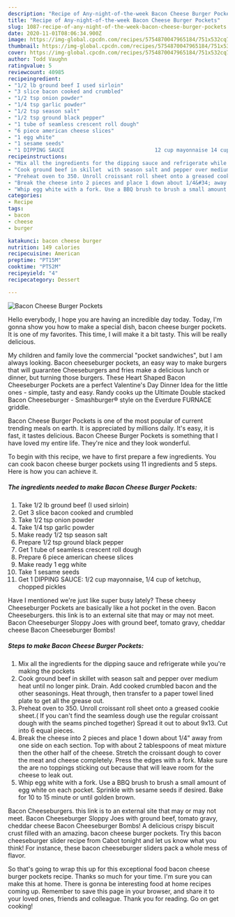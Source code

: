```yaml
---
description: "Recipe of Any-night-of-the-week Bacon Cheese Burger Pockets"
title: "Recipe of Any-night-of-the-week Bacon Cheese Burger Pockets"
slug: 1087-recipe-of-any-night-of-the-week-bacon-cheese-burger-pockets
date: 2020-11-01T08:06:34.900Z
image: https://img-global.cpcdn.com/recipes/5754870047965184/751x532cq70/bacon-cheese-burger-pockets-recipe-main-photo.jpg
thumbnail: https://img-global.cpcdn.com/recipes/5754870047965184/751x532cq70/bacon-cheese-burger-pockets-recipe-main-photo.jpg
cover: https://img-global.cpcdn.com/recipes/5754870047965184/751x532cq70/bacon-cheese-burger-pockets-recipe-main-photo.jpg
author: Todd Vaughn
ratingvalue: 5
reviewcount: 40985
recipeingredient:
- "1/2 lb ground beef I used sirloin"
- "3 slice bacon cooked and crumbled"
- "1/2 tsp onion powder"
- "1/4 tsp garlic powder"
- "1/2 tsp season salt"
- "1/2 tsp ground black pepper"
- "1 tube of seamless crescent roll dough"
- "6 piece american cheese slices"
- "1 egg white"
- "1 sesame seeds"
- "1 DIPPING SAUCE                             12 cup mayonnaise 14 cup of ketchup chopped pickles"
recipeinstructions:
- "Mix all the ingredients for the dipping sauce and refrigerate while you&#39;re making the pockets"
- "Cook ground beef in skillet  with season salt and pepper over medium heat until no longer pink. Drain. Add cooked crumbled bacon and the other seasonings. Heat through, then transfer to a paper towel lined plate to get all the grease out."
- "Preheat oven to 350. Unroll croissant roll sheet onto a greased cookie sheet.( If you can&#39;t find the seamless dough use the regular croissant dough with the seams pinched together) Spread it out to about 9x13. Cut into 6 equal pieces."
- "Break the cheese into 2 pieces and place 1 down about 1/4&#34; away from one side on each section. Top with about 2 tablespoons of meat mixture then the other half of the cheese. Stretch the croissant dough to cover the meat and cheese  completely. Press the edges with a fork. Make sure the are no toppings sticking out because that will leave room for the cheese to leak out."
- "Whip egg white with a fork. Use a BBQ brush to brush a small amount of egg white on each pocket. Sprinkle with sesame seeds if desired.  Bake for 10 to 15 minute or until golden brown."
categories:
- Recipe
tags:
- bacon
- cheese
- burger

katakunci: bacon cheese burger 
nutrition: 149 calories
recipecuisine: American
preptime: "PT15M"
cooktime: "PT52M"
recipeyield: "4"
recipecategory: Dessert

---
```



![Bacon Cheese Burger Pockets](https://img-global.cpcdn.com/recipes/5754870047965184/751x532cq70/bacon-cheese-burger-pockets-recipe-main-photo.jpg)

Hello everybody, I hope you are having an incredible day today. Today, I'm gonna show you how to make a special dish, bacon cheese burger pockets. It is one of my favorites. This time, I will make it a bit tasty. This will be really delicious.

My children and family love the commercial &#34;pocket sandwiches&#34;, but I am always looking. Bacon cheeseburger pockets, an easy way to make burgers that will guarantee Cheeseburgers and fries make a delicious lunch or dinner, but turning those burgers. These Heart Shaped Bacon Cheeseburger Pockets are a perfect Valentine&#39;s Day Dinner Idea for the little ones - simple, tasty and easy. Randy cooks up the Ultimate Double stacked Bacon Cheeseburger - Smashburger® style on the Everdure FURNACE griddle.

Bacon Cheese Burger Pockets is one of the most popular of current trending meals on earth. It is appreciated by millions daily. It's easy, it is fast, it tastes delicious. Bacon Cheese Burger Pockets is something that I have loved my entire life. They're nice and they look wonderful.


To begin with this recipe, we have to first prepare a few ingredients. You can cook bacon cheese burger pockets using 11 ingredients and 5 steps. Here is how you can achieve it.

<!--inarticleads1-->

##### The ingredients needed to make Bacon Cheese Burger Pockets:

1. Take 1/2 lb ground beef (I used sirloin)
1. Get 3 slice bacon cooked and crumbled
1. Take 1/2 tsp onion powder
1. Take 1/4 tsp garlic powder
1. Make ready 1/2 tsp season salt
1. Prepare 1/2 tsp ground black pepper
1. Get 1 tube of seamless crescent roll dough
1. Prepare 6 piece american cheese slices
1. Make ready 1 egg white
1. Take 1 sesame seeds
1. Get 1 DIPPING SAUCE:                             1/2 cup mayonnaise, 1/4 cup of ketchup, chopped pickles


Have I mentioned we&#39;re just like super busy lately? These cheesy Cheeseburger Pockets are basically like a hot pocket in the oven. Bacon Cheeseburgers. this link is to an external site that may or may not meet. Bacon Cheeseburger Sloppy Joes with ground beef, tomato gravy, cheddar cheese Bacon Cheeseburger Bombs! 

<!--inarticleads2-->

##### Steps to make Bacon Cheese Burger Pockets:

1. Mix all the ingredients for the dipping sauce and refrigerate while you&#39;re making the pockets
1. Cook ground beef in skillet  with season salt and pepper over medium heat until no longer pink. Drain. Add cooked crumbled bacon and the other seasonings. Heat through, then transfer to a paper towel lined plate to get all the grease out.
1. Preheat oven to 350. Unroll croissant roll sheet onto a greased cookie sheet.( If you can&#39;t find the seamless dough use the regular croissant dough with the seams pinched together) Spread it out to about 9x13. Cut into 6 equal pieces.
1. Break the cheese into 2 pieces and place 1 down about 1/4&#34; away from one side on each section. Top with about 2 tablespoons of meat mixture then the other half of the cheese. Stretch the croissant dough to cover the meat and cheese  completely. Press the edges with a fork. Make sure the are no toppings sticking out because that will leave room for the cheese to leak out.
1. Whip egg white with a fork. Use a BBQ brush to brush a small amount of egg white on each pocket. Sprinkle with sesame seeds if desired.  Bake for 10 to 15 minute or until golden brown.


Bacon Cheeseburgers. this link is to an external site that may or may not meet. Bacon Cheeseburger Sloppy Joes with ground beef, tomato gravy, cheddar cheese Bacon Cheeseburger Bombs! A delicious crispy biscuit crust filled with an amazing. bacon cheese burger pockets. Try this bacon cheeseburger slider recipe from Cabot tonight and let us know what you think! For instance, these bacon cheeseburger sliders pack a whole mess of flavor. 

So that's going to wrap this up for this exceptional food bacon cheese burger pockets recipe. Thanks so much for your time. I'm sure you can make this at home. There is gonna be interesting food at home recipes coming up. Remember to save this page in your browser, and share it to your loved ones, friends and colleague. Thank you for reading. Go on get cooking!
